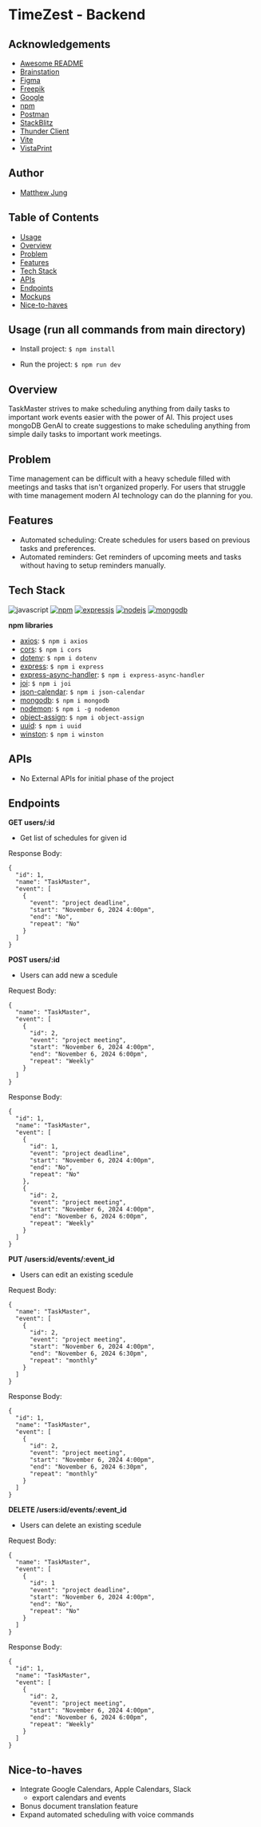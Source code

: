 # TimeZest - Backend

## Acknowledgements
- [Awesome README](https://github.com/matiassingers/awesome-readme)
- [Brainstation](https://brainstation.io/)
- [Figma](https://www.figma.com/design/)
- [Freepik](https://www.freepik.com/)
- [Google](https://fonts.google.com/)
- [npm](https://www.npmjs.com/)
- [Postman](https://www.postman.com/)
- [StackBlitz](https://stackblitz.com/edit/react-fu7pbk?file=src%2FApp.js)
- [Thunder Client](https://www.thunderclient.com/)
- [Vite](https://vitejs.dev/)
- [VistaPrint](https://www.vistaprint.ca)

## Author
- [Matthew Jung](https://github.com/matthewjung04)

## Table of Contents
- [Usage](#usage-run-all-commands-from-main-directory)
- [Overview](#overview)
- [Problem](#problem)
- [Features](#features)
- [Tech Stack](#tech-stack)
- [APIs](#apis)
- [Endpoints](#endpoints)
- [Mockups](#mockups)
- [Nice-to-haves](#nice-to-haves)

## Usage (run all commands from main directory)
- Install project:
`$ npm install`

- Run the project:
`$ npm run dev`

## Overview
TaskMaster strives to make scheduling anything from daily tasks to important work events easier with the power of AI.
This project uses mongoDB GenAI to create suggestions to make scheduling anything from simple daily tasks to important work meetings.

## Problem
Time management can be difficult with a heavy schedule filled with meetings and tasks that isn't organized properly.
For users that struggle with time management modern AI technology can do the planning for you.

## Features
- Automated scheduling: Create schedules for users based on previous tasks and preferences.
- Automated reminders: Get reminders of upcoming meets and tasks without having to setup reminders manually.

## Tech Stack
![javascript][javascript-image] [![npm][npm-image]][npm-url] [![expressjs][expressjs-image]][expressjs-url] [![nodejs][nodejs-image]][nodejs-url] [![mongodb][mongodb-image]][mongodb-url] 

[javascript-image]: https://img.shields.io/badge/JavaScript-HTML-orange
[axios-image]: https://img.shields.io/badge/axios-api-purple
[axios-url]: https://axios-http.com/docs/api_intro
[expressjs-image]: https://img.shields.io/badge/Express.js-framework-white
[expressjs-url]: https://expressjs.com/
[mongodb-image]: https://img.shields.io/badge/mongoDB-database-lime
[mongodb-url]: https://www.mongodb.com/
[nodejs-image]: https://img.shields.io/badge/Node.js-backend-green
[nodejs-url]: https://nodejs.org/en
[npm-image]: https://img.shields.io/badge/npm-v10.8.1-red
[npm-url]: https://www.npmjs.com/
[react-image]: https://img.shields.io/badge/react-vite-blue
[react-url]: https://react.dev/
[sass-image]: https://img.shields.io/badge/Sass-css-pink
[sass-url]: https://sass-lang.com/

**npm libraries**
- [axios](https://www.npmjs.com/package/axios): `$ npm i axios`
- [cors](https://www.npmjs.com/package/cors): `$ npm i cors`
- [dotenv](https://www.npmjs.com/package/dotenv): `$ npm i dotenv`
- [express](https://www.npmjs.com/package/express): `$ npm i express`
- [express-async-handler](https://www.npmjs.com/package/express-async-handler): `$ npm i express-async-handler`
- [joi](https://www.npmjs.com/package/joi): `$ npm i joi`
- [json-calendar](https://www.npmjs.com/package/json-calendar): `$ npm i json-calendar`
- [mongodb](https://www.npmjs.com/package/mongodb): `$ npm i mongodb`
- [nodemon](https://www.npmjs.com/package/nodemon): `$ npm i -g nodemon`
- [object-assign](https://www.npmjs.com/package/object-assign): `$ npm i object-assign`
- [uuid](https://www.npmjs.com/package/uuid): `$ npm i uuid`
- [winston](https://www.npmjs.com/package/winston): `$ npm i winston`

## APIs
- No External APIs for initial phase of the project

## Endpoints
**GET users/:id**
- Get list of schedules for given id

Response Body:
```
{
  "id": 1,
  "name": "TaskMaster",
  "event": [
    {
      "event": "project deadline",
      "start": "November 6, 2024 4:00pm",
      "end": "No",
      "repeat": "No"
    }
  ]
}
```

**POST users/:id**
- Users can add new a scedule

Request Body:
```
{
  "name": "TaskMaster",
  "event": [
    {
      "id": 2,
      "event": "project meeting",
      "start": "November 6, 2024 4:00pm",
      "end": "November 6, 2024 6:00pm",
      "repeat": "Weekly"
    }
  ]
}
```

Response Body:
```
{
  "id": 1,
  "name": "TaskMaster",
  "event": [
    {
      "id": 1,
      "event": "project deadline",
      "start": "November 6, 2024 4:00pm",
      "end": "No",
      "repeat": "No"
    },
    {
      "id": 2,
      "event": "project meeting",
      "start": "November 6, 2024 4:00pm",
      "end": "November 6, 2024 6:00pm",
      "repeat": "Weekly"
    }
  ]
}
```

**PUT /users:id/events/:event_id**
- Users can edit an existing scedule

Request Body:
```
{
  "name": "TaskMaster",
  "event": [
    {
      "id": 2,
      "event": "project meeting",
      "start": "November 6, 2024 4:00pm",
      "end": "November 6, 2024 6:30pm",
      "repeat": "monthly"
    }
  ]
}
```

Response Body:
```
{
  "id": 1,
  "name": "TaskMaster",
  "event": [
    {
      "id": 2,
      "event": "project meeting",
      "start": "November 6, 2024 4:00pm",
      "end": "November 6, 2024 6:30pm",
      "repeat": "monthly"
    }
  ]
}
```

**DELETE /users:id/events/:event_id**
- Users can delete an existing scedule

Request Body:
```
{
  "name": "TaskMaster",
  "event": [
    {
      "id": 1
      "event": "project deadline",
      "start": "November 6, 2024 4:00pm",
      "end": "No",
      "repeat": "No"
    }
  ]
}
```

Response Body:
```
{
  "id": 1,
  "name": "TaskMaster",
  "event": [
    {
      "id": 2,
      "event": "project meeting",
      "start": "November 6, 2024 4:00pm",
      "end": "November 6, 2024 6:00pm",
      "repeat": "Weekly"
    }
  ]
}
```

## Nice-to-haves
- Integrate Google Calendars, Apple Calendars, Slack
  - export calendars and events
- Bonus document translation feature
- Expand automated scheduling with voice commands